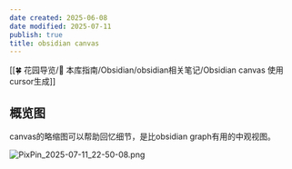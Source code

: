 ```yaml
---
date created: 2025-06-08
date modified: 2025-07-11
publish: true
title: obsidian canvas
---
```

[[🍀 花园导览/🧰 本库指南/Obsidian/obsidian相关笔记/Obsidian canvas 使用 cursor生成]]

## 概览图

canvas的略缩图可以帮助回忆细节，是比obsidian graph有用的中观视图。

![PixPin_2025-07-11_22-50-08.png](https://pub-pic.oldwinter.top/2025/07/568522bb6e3541fb397d8bced3fd5327.png)
